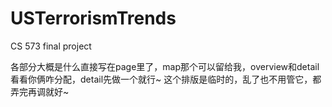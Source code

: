# USTerrorismTrends
CS 573 final project


各部分大概是什么直接写在page里了，map那个可以留给我，overview和detail看看你俩咋分配，detail先做一个就行~ 这个排版是临时的，乱了也不用管它，都弄完再调就好~


